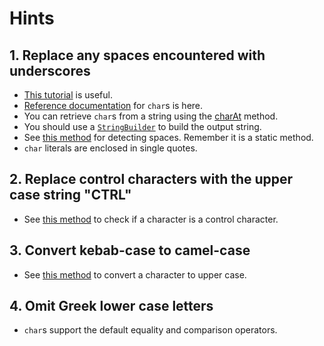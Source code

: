 # Hints

## 1. Replace any spaces encountered with underscores

- [This tutorial][chars-tutorial] is useful.
- [Reference documentation][chars-docs] for `char`s is here.
- You can retrieve `char`s from a string using the [charAt][char-at] method.
- You should use a [`StringBuilder`][string-builder] to build the output string.
- See [this method][iswhitespace] for detecting spaces. Remember it is a static method.
- `char` literals are enclosed in single quotes.

## 2. Replace control characters with the upper case string "CTRL"

- See [this method][iscontrol] to check if a character is a control character.

## 3. Convert kebab-case to camel-case

- See [this method][toupper] to convert a character to upper case.

## 4. Omit Greek lower case letters

- `char`s support the default equality and comparison operators.

[chars-docs]: https://docs.oracle.com/en/java/javase/14/docs/api/java.base/java/lang/Character.html

[chars-tutorial]: https://docs.oracle.com/javase/tutorial/java/data/characters.html

[char-at]: https://docs.oracle.com/en/java/javase/14/docs/api/java.base/java/lang/String.html#charAt(int)

[string-builder]: https://docs.oracle.com/en/java/javase/14/docs/api/java.base/java/lang/StringBuilder.html

[iswhitespace]: https://docs.oracle.com/en/java/javase/14/docs/api/java.base/java/lang/Character.html#isWhitespace(char)

[iscontrol]: https://docs.oracle.com/en/java/javase/14/docs/api/java.base/java/lang/Character.html#isISOControl(char)

[toupper]: https://docs.oracle.com/en/java/javase/14/docs/api/java.base/java/lang/Character.html#toUpperCase(char)